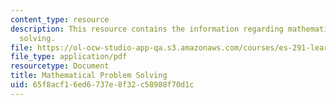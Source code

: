 ```yaml
---
content_type: resource
description: This resource contains the information regarding mathematical problem
  solving.
file: https://ol-ocw-studio-app-qa.s3.amazonaws.com/courses/es-291-learning-seminar-experiments-in-education-spring-2003/65f8acf16ed6737e8f32c58988f70d1c_MITES_291S03_6b_math.pdf
file_type: application/pdf
resourcetype: Document
title: Mathematical Problem Solving
uid: 65f8acf1-6ed6-737e-8f32-c58988f70d1c
---
```

